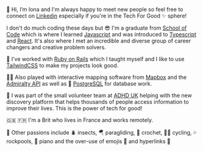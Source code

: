 👋 Hi, I’m Iona and I'm always happy to meet new people so feel free to connect on [Linkedin](https://www.linkedin.com/in/ionameadows/) especially if you're in the Tech For Good ✨ sphere!

I don't do much coding these days but 😎 I'm a graduate from [School of Code](https://www.schoolofcode.co.uk/) which is where I learned [Javascript](https://developer.mozilla.org/en-US/docs/Web/JavaScript) and was introduced to [Typescript](https://www.typescriptlang.org/) and [React](https://react.dev/). It's also where I met an incredible and diverse group of career changers and creative problem solvers. 

🦩 I've worked with [Ruby on Rails](https://rubyonrails.org/) which I taught myself and I like to use [TailwindCSS](https://tailwindcss.com/) to make my projects look good. 

🧜‍♀️ Also played with interactive mapping software from [Mapbox](https://www.mapbox.com/) and the [Admiralty API](https://www.admiralty.co.uk/access-data/apis) as well as 🐘 [PostgreSQL](https://www.postgresql.org/) for database work.

🦋 I was part of the small volunteer team at [ADHD UK](https://adhduk.co.uk/) helping with the new discovery platform that helps thousands of people access information to improve their lives. This is the power of tech for good!

🇬🇧 🇫🇷 I'm a Brit who lives in France and works remotely.

🌊 Other passions include 🪲 insects, 🪂 paragliding, 🧶 crochet, 🚵‍♀️ cycling, 💦 rockpools, 🎹 piano and the over-use of emojis 🦆 and hyperlinks 🦄


<!---
ionajosephine/ionajosephine is a ✨ special ✨ repository because its `README.md` (this file) appears on your GitHub profile.
You can click the Preview link to take a look at your changes.
--->
